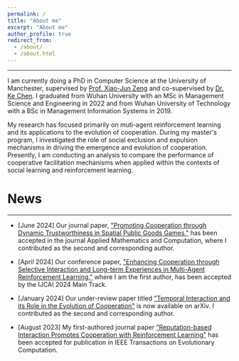 ```yaml
---
permalink: /
title: "About me"
excerpt: "About me"
author_profile: true
redirect_from: 
  - /about/
  - /about.html
---
```

---

I am currently doing a PhD  in Computer Science at the University of Manchester, supervised by [Prof. Xiao-Jun Zeng](https://scholar.google.co.uk/citations?user=jb-bYtIAAAAJ&hl=en) and co-supervised by [Dr. Ke Chen](https://scholar.google.co.uk/citations?user=-pGdSi4AAAAJ&hl=en). I graduated from Wuhan University with an MSc in Management Science and Engineering in 2022 and from Wuhan University of Technology with a BSc in Management Information Systems in 2019.


My research has focused primarily on muti-agent reinforcement learning and its applications to the evolution of cooperation. During my master's program, I investigated the role of social exclusion and expulsion mechanisms in driving the emergence and evolution of cooperation. Presently, I am conducting an analysis to compare the performance of cooperative facilitation mechanisms when applied within the contexts of social learning and reinforcement learning.



News
======
---
- [June 2024]  Our journal paper, ["Promoting Cooperation through Dynamic Trustworthiness in Spatial Public Goods Games,"](https://www.sciencedirect.com/science/article/pii/S0096300324003643) has been accepted in the journal Applied Mathematics and Computation, where I contributed as the second and corresponding author.

- [April 2024] Our conference paper, ["Enhancing Cooperation through Selective Interaction and Long-term Experiences in Multi-Agent Reinforcement Learning,"](https://arxiv.org/abs/2405.02654) where I am the first author, has been accepted by the IJCAI 2024 Main Track.
  
- [January 2024] Our under-review paper titled ["Temporal Interaction and its Role in the Evolution of Cooperation"](https://arxiv.org/abs/2401.11782) is now available on arXiv. I contributed as the second and corresponding author.
  
- [August 2023] My first-authored journal paper ["Reputation-based Interaction Promotes Cooperation with Reinforcement Learning"](https://ieeexplore.ieee.org/document/10215365) has been accepted for publication in IEEE Transactions on Evolutionary Computation.